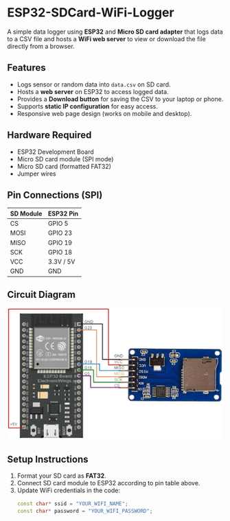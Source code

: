 # ESP32-SDCard-WiFi-Logger
A simple data logger using **ESP32** and **Micro SD card adapter** that logs data to a CSV file and hosts a **WiFi web server** to view or download the file directly from a browser.

## Features
- Logs sensor or random data into `data.csv` on SD card.
- Hosts a **web server** on ESP32 to access logged data.
- Provides a **Download button** for saving the CSV to your laptop or phone.
- Supports **static IP configuration** for easy access.
- Responsive web page design (works on mobile and desktop).

## Hardware Required
- ESP32 Development Board
- Micro SD card module (SPI mode)
- Micro SD card (formatted FAT32)
- Jumper wires

## Pin Connections (SPI)
| SD Module | ESP32 Pin |
|-----------|-----------|
| CS        | GPIO 5    |
| MOSI      | GPIO 23   |
| MISO      | GPIO 19   |
| SCK       | GPIO 18   |
| VCC       | 3.3V / 5V |
| GND       | GND       |

## Circuit Diagram

![ESP32 SD Logger Circuit](assets/circuit.png)

## Setup Instructions
1. Format your SD card as **FAT32**.
2. Connect SD card module to ESP32 according to pin table above.
3. Update WiFi credentials in the code:
   ```cpp
   const char* ssid = "YOUR_WIFI_NAME";
   const char* password = "YOUR_WIFI_PASSWORD";
